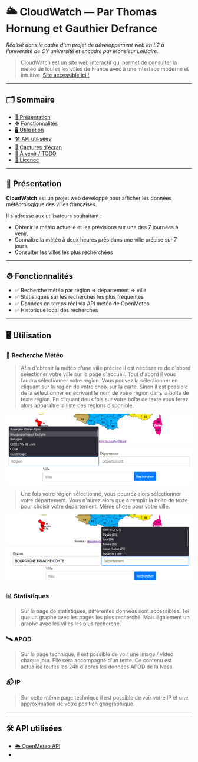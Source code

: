 # 🌥️ CloudWatch — Par Thomas Hornung et Gauthier Defrance

*Réalisé dans le cadre d'un projet de développement web en L2 à l'université de CY université et encadré par Monsieur LeMaire.*

> CloudWatch est un site web interactif qui permet de consulter la météo de toutes les villes de France avec à une interface moderne et intuitive.
[Site accessible ici !](https://hornung.alwaysdata.net)

---

## 🗂️ Sommaire

- [📌 Présentation](#-présentation)
- [⚙️ Fonctionnalités](#-fonctionnalités)
- [🖥️ Utilisation](#-utilisation)
- [🛠️ API utilisées](#-technologies-utilisées)
- [📸 Captures d'écran](#-captures-décran)
- [🧪 À venir / TODO](#-à-venir--todo)
- [📄 Licence](#-licence)

---

## 📌 Présentation

**CloudWatch** est un projet web développé pour afficher les données météorologique des villes françaises.

Il s'adresse aux utilisateurs souhaitant :
- Obtenir la météo actuelle et les prévisions sur une des 7 journées à venir.
- Connaître la météo à deux heures près dans une ville précise sur 7 jours.
- Consulter les villes les plus recherchées

---

## ⚙️ Fonctionnalités

- ✅ Recherche météo par région => département => ville
- ✅ Statistiques sur les recherches les plus fréquentes  
- ✅ Données en temps réel via API météo de OpenMeteo
- ✅ Historique local des recherches

---

## 🖥️️ Utilisation

### 🔎 Recherche Météo
> Afin d'obtenir la météo d'une ville précise il est nécéssaire de d'abord sélectioner votre ville sur la page d'accueil.
> Tout d'abord il vous faudra sélectionner votre région. Vous pouvez la sélectionner en cliquant sur la région de votre choix sur la carte.
> Sinon il est possible de la sélectionner en écrivant le nom de votre région dans la boîte de texte région.
> En cliquant deux fois sur votre boîte de texte vous ferez alors apparaître la liste des régions disponible.

![Image région](https://github.com/GauthierDefrance/Cergy-Meteo/blob/main/ressources/region_test.png)

> Une fois votre région sélectionné, vous pourrez alors sélectionner votre département. Vous n'aurez alors que à remplir la boîte de texte
> pour choisir votre département. Même chose pour votre ville.

![Image département](https://github.com/GauthierDefrance/Cergy-Meteo/blob/main/ressources/departement_test.png)

### 📊 Statistiques

> Sur la page de statistiques, différentes données sont accessibles.
> Tel que un graphe avec les pages les plus recherché.
> Mais également un graphe avec les villes les plus recherché.

### 🛰️ APOD

> Sur la page technique, il est possible de voir une image / vidéo chaque jour.
> Elle sera accompagné d'un texte. Ce contenu est actualisé toutes les 24h d'après les données APOD de la Nasa.

### 📬 IP
> Sur cette même page technique il est possible de voir votre IP et une approximation de votre position géographique.



---

## 🛠️ API utilisées

- [🌥️ OpenMeteo API](https://open-meteo.com/)
- 